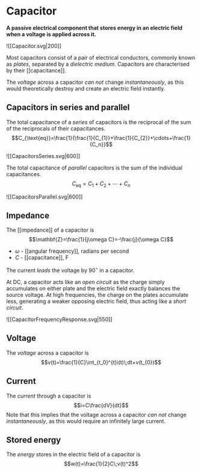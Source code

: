 # Capacitor
**A passive electrical component that stores energy in an electric field when a voltage is applied across it.**

![[Capacitor.svg|200]]

Most capacitors consist of a pair of electrical conductors, commonly known as *plates*, separated by a *dielectric medium*. Capacitors are characterised by their [[capacitance]].

The *voltage* across a capacitor *can not* change *instantaneously*, as this would theoretically destroy and create an electric field instantly.

## Capacitors in series and parallel
The total capacitance of a *series* of capacitors is the reciprocal of the sum of the reciprocals of their capacitances.
$$C_{\text{eq}}=\frac{1}{\frac{1}{C_{1}}+\frac{1}{C_{2}}+\cdots+\frac{1}{C_n}}$$

![[CapacitorsSeries.svg|600]]

The total capacitance of *parallel* capacitors is the sum of the individual capacitances.
$$C_{\text{eq}}=C_{1}+C_{2}+\cdots +C_{n}$$

![[CapacitorsParallel.svg|600]]

## Impedance
The [[impedance]] of a capacitor is
$$\mathbf{Z}=\frac{1}{j\omega C}=-\frac{j}{\omega C}$$
- $\omega$ - [[angular frequency]], radians per second
- $C$ - [[capacitance]], $\text{F}$

The current *leads* the voltage by $90^{\circ}$ in a capacitor.

At DC, a capacitor acts like an *open circuit* as the charge simply accumulates on either plate and the electric field exactly balances the source voltage. 
At high frequencies, the charge on the plates accumulate less, generating a weaker opposing electric field, thus acting like a *short circuit*.

![[CapacitorFrequencyResponse.svg|550]]

## Voltage
The *voltage* across a capacitor is
$$v(t)=\frac{1}{C}\int_{t_0}^{t}i(t)\;dt+v(t_{0})$$

## Current
The *current* through a capacitor is
$$i=C\frac{dV}{dt}$$
Note that this implies that the voltage across a capacitor *can not* change *instantaneously*, as this would require an infinitely large current.

## Stored energy
The *energy* stores in the electric field of a capacitor is
$$w(t)=\frac{1}{2}C\;v(t)^2$$